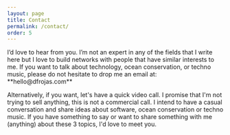 ```yaml
---
layout: page
title: Contact
permalink: /contact/
order: 5
---
```


<div markdown="1">
I’d love to hear from you. I’m not an expert in any of the fields that I write here but I love to build networks with people that have similar interests to me. If you want to talk about technology, ocean conservation, or techno music, please do not hesitate to drop me an email at: **hello@dfrojas.com**

Alternatively, if you want, let's have a quick video call. I promise that I'm not trying to sell anything, this is not a commercial call. I intend to have a casual conversation and share ideas about software, ocean conservation or techno music. If you have something to say or want to share something with me (anything) about these 3 topics, I'd love to meet you.
</div>

<!-- Calendly inline widget begin -->
<div class="calendly-inline-widget" data-url="https://calendly.com/dfrojas/diego-rojas-coffe-chat" style="min-width:320px;height:700px;"></div>
<script type="text/javascript" src="https://assets.calendly.com/assets/external/widget.js" async></script>
<!-- Calendly inline widget end -->